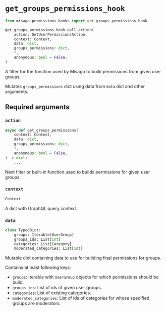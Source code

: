 # `get_groups_permissions_hook`

```python
from misago.permissions.hooks import get_groups_permissions_hook

get_groups_permissions_hook.call_action(
    action: GetUserPermissionsAction,
    context: Context,
    data: dict,
    groups_permissions: dict,
    *,
    anonymous: bool = False,
)
```

A filter for the function used by Misago to build permissions from given user groups.

Mutates `groups_permissions` dict using data from `data` dict and other arguments.


## Required arguments

### `action`

```python
async def get_groups_permissions(
    context: Context,
    data: dict,
    groups_permissions: dict,
    *,
    anonymous: bool = False,
) -> dict:
    ...
```

Next filter or built-in function used to builds permissions for given user groups.


### `context`

```python
Context
```

A dict with GraphQL query context.


### `data`

```python
class TypedDict:
    groups: Iterable[UserGroup]
    groups_ids: List[int]
    categories: List[Category]
    moderated_categories: List[int]
```

Mutable dict containing data to use for building final permissions for groups.

Contains at least following keys:

- `groups`: Iterable with `UserGroup` objects for which permissions should be build.
- `groups_ids`: List of ids of given user groups.
- `categories`: List of existing categories.
- `moderated_categories`: List of ids of categories for whose specified groups are moderators.
